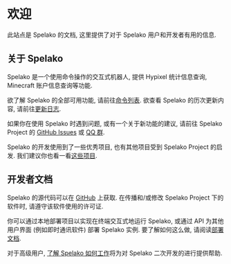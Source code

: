 # 欢迎 <!-- {docsify-ignore-all} -->
此站点是 Spelako 的文档, 这里提供了对于 Spelako 用户和开发者有用的信息.

## 关于 Spelako
Spelako 是一个使用命令操作的交互式机器人, 提供 Hypixel 统计信息查询, Minecraft 账户信息查询等功能.

欲了解 Spelako 的全部可用功能, 请前往[命令列表](help.md). 欲查看 Spelako 的历次更新内容, 请前往[更新日志](changelogs.md).

如果你在使用 Spelako 时遇到问题, 或有一个关于新功能的建议, 请前往 Spelako Project 的 [GitHub Issues](https://github.com/Spelako/Spelako/issues) 或 [QQ 群](https://jq.qq.com/?_wv=1027&k=u9ce15aa).

Spelako 的开发使用到了一些优秀项目, 也有其他项目受到 Spelako Project 的启发. 我们建议你也看一看[这些项目](seealso.md).

## 开发者文档
Spelako 的源代码可以在 [GitHub](https://github.com/Spelako) 上获取. 在传播和/或修改 Spelako Project 下的软件时, 请遵守该软件使用的许可证.

你可以通过本地部署项目以实现在终端交互式地运行 Spelako, 或通过 API 为其他用户界面 (例如即时通讯软件) 部署 Spelako 实例. 要了解如何这么做, 请阅读[部署文档](deploy.md).

对于高级用户, [了解 Spelako 如何工作](howspelakoworks.md)将为对 Spelako 二次开发的进行提供帮助.